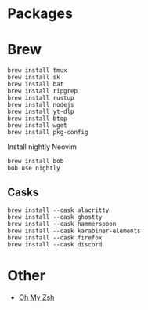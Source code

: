 # Packages

# Brew

```shell
brew install tmux
brew install sk
brew install bat
brew install ripgrep
brew install rustup
brew install nodejs
brew install yt-dlp
brew install btop
brew install wget
brew install pkg-config
```

Install nightly Neovim

```shell
brew install bob
bob use nightly
```

## Casks

```shell
brew install --cask alacritty
brew install --cask ghostty
brew install --cask hammerspoon
brew install --cask karabiner-elements
brew install --cask firefox
brew install --cask discord
```

# Other

  - [Oh My Zsh](https://ohmyz.sh)
